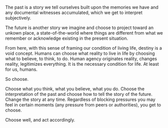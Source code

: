 The past is a story we tell ourselves built upon the memories we have and any documental witnesses accumulated, which we get to interpret subjectively.

The future is another story we imagine and choose to project toward an unkown place, a state-of-the-world where things are different from what we remember or acknowledge existing in the present situation.

From here, with this sense of framing our condition of living life, destiny is a void concept.
Humans can choose what reality to live in life by choosing what to believe, to think, to do.
Human agency originates reality, changes reality, legitimizes everything. It is the necessary condition for life.
At least for us, humans.

So choose.

Choose what you think, what you believe, what you do.
Choose the interpretation of the past and choose how to tell the story of the future.
Change the story at any time. Regardless of blocking pressures you may feel in certain moments (any pressure from peers or authorities), you get to choose.

Choose well, and act accordingly.
